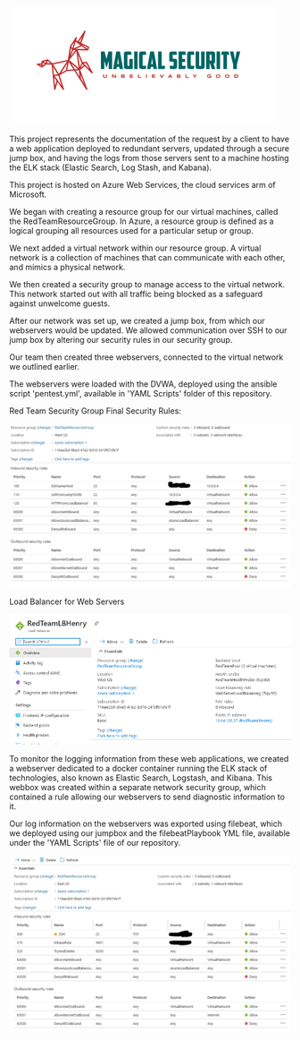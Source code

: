 <p align=”center”>

<img src="images/magical.png?raw=true">
</p>
This project represents the documentation of the request by a client to have a web application deployed to redundant servers, updated through a secure jump box, and having the logs from those servers sent to a machine hosting the ELK stack (Elastic Search, Log Stash, and Kabana).

This project is hosted on Azure Web Services, the cloud services arm of Microsoft.

We began with creating a resource group for our virtual machines, called the RedTeamResourceGroup. In Azure, a resource group is defined as a logical grouping all resources used for a particular setup or group.

We next added a virtual network within our resource group. A virtual network is a collection of machines that can communicate with each other, and mimics a physical network.

We then created a security group to manage access to the virtual network. This network started out with all traffic being blocked as a safeguard against unwelcome guests.

After our network was set up, we created a jump box, from which our webservers would be updated. We allowed communication over SSH to our jump box by altering our security rules in our security group.

Our team then created three webservers, connected to the virtual network we outlined earlier.

The webservers were loaded with the DVWA, deployed using the ansible script 'pentest.yml', available in 'YAML Scripts' folder of this repository.

Red Team Security Group Final Security Rules:

<p align=”center”>
<img src="images/redTeamSG.jpg?raw=true">
</p>

Load Balancer for Web Servers

<p align=”center”>
<img src="images/LBHEnry.png?raw=true">
</p>

To monitor the logging information from these web applications, we created a webserver dedicated to a docker container running the ELK stack of technologies, also known as Elastic Search, Logstash, and Kibana. This webbox was created within a separate network security group, which contained a rule allowing our webservers to send diagnostic information to it.

Our log information on the webservers was exported using filebeat, which we deployed using our jumpbox and the filebeatPlaybook YML file, available under the 'YAML Scripts' file of our repository.

<p align=”center”>
<img src="images/elkSG.jpg?raw=true">
</p>